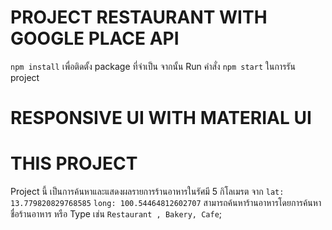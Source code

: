 # PROJECT RESTAURANT WITH GOOGLE PLACE API

 `npm install` เพื่อติดตั้ง package ที่จำเป็น จากนั้น Run คำสั่ง `npm start`
ในการรัน project

# RESPONSIVE UI WITH MATERIAL UI

# THIS PROJECT
Project นี้ เป็นการค้นหาและแสดงผลรายการร้านอาหารในรัศมี 5 กิโลเมรต
จาก `lat: 13.779820829768585` `long: 100.54464812602707`
สามารถค้นหาร้านอาหารโดยการค้นหา ชื่อร้านอาหาร หรือ Type เช่น `Restaurant , Bakery, Cafe`;
